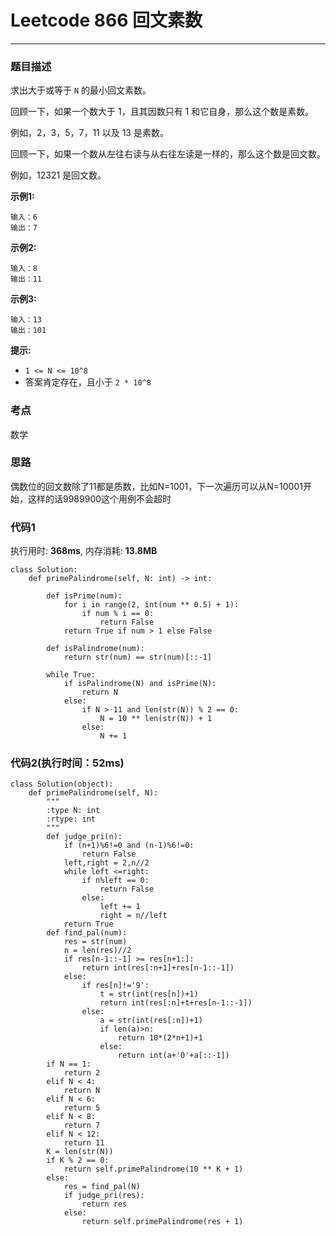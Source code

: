 # Leetcode 866 回文素数
***
### 题目描述
求出大于或等于 `N` 的最小回文素数。

回顾一下，如果一个数大于 1，且其因数只有 1 和它自身，那么这个数是素数。

例如，2，3，5，7，11 以及 13 是素数。

回顾一下，如果一个数从左往右读与从右往左读是一样的，那么这个数是回文数。

例如，12321 是回文数。


**示例1:**   

	输入：6
	输出：7
	
**示例2:**   

	输入：8
	输出：11
	
**示例3:**   

	输入：13
	输出：101

	
**提示:** 

* `1 <= N <= 10^8`
* 答案肯定存在，且小于 `2 * 10^8`



### 考点

数学

### 思路
偶数位的回文数除了11都是质数，比如N=1001，下一次遍历可以从N=10001开始，这样的话9989900这个用例不会超时



### 代码1
执行用时: **368ms**, 内存消耗: **13.8MB**

```
class Solution:
    def primePalindrome(self, N: int) -> int:

        def isPrime(num):
            for i in range(2, int(num ** 0.5) + 1):
                if num % i == 0:
                    return False
            return True if num > 1 else False
        
        def isPalindrome(num):
            return str(num) == str(num)[::-1]
        
        while True:
            if isPalindrome(N) and isPrime(N):
                return N
            else:
                if N > 11 and len(str(N)) % 2 == 0:
                    N = 10 ** len(str(N)) + 1
                else:
                    N += 1
```

### 代码2(执行时间：52ms)

```
class Solution(object):
    def primePalindrome(self, N):
        """
        :type N: int
        :rtype: int
        """
        def judge_pri(n):
            if (n+1)%6!=0 and (n-1)%6!=0:
                return False
            left,right = 2,n//2
            while left <=right:
                if n%left == 0:
                    return False
                else:
                    left += 1
                    right = n//left
            return True
        def find_pal(num):
            res = str(num)
            n = len(res)//2
            if res[n-1::-1] >= res[n+1:]:
                return int(res[:n+1]+res[n-1::-1])
            else:
                if res[n]!='9':
                    t = str(int(res[n])+1)
                    return int(res[:n]+t+res[n-1::-1])
                else:
                    a = str(int(res[:n])+1)
                    if len(a)>n:
                        return 10*(2*n+1)+1
                    else:
                        return int(a+'0'+a[::-1])
        if N == 1:
            return 2
        elif N < 4:
            return N
        elif N < 6:
            return 5
        elif N < 8:
            return 7
        elif N < 12:
            return 11
        K = len(str(N))
        if K % 2 == 0:
            return self.primePalindrome(10 ** K + 1)
        else:
            res = find_pal(N)
            if judge_pri(res):
                return res
            else:
                return self.primePalindrome(res + 1)
```